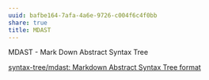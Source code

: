 ```yaml
---
uuid: bafbe164-7afa-4a6e-9726-c004f6c4f0bb
share: true
title: MDAST
---
```

MDAST - Mark Down Abstract Syntax Tree

[syntax-tree/mdast: Markdown Abstract Syntax Tree format](https://github.com/syntax-tree/mdast)